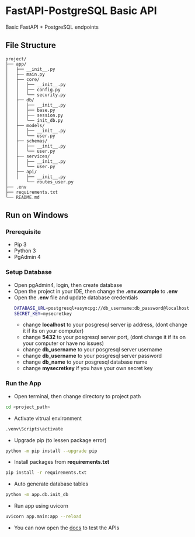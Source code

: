 # FastAPI-PostgreSQL Basic API
Basic FastAPI + PostgreSQL endpoints

## File Structure
```
project/
├── app/
│   ├── __init__.py
│   ├── main.py
│   ├── core/
│   │   ├── __init__.py
│   │   ├── config.py
│   │   └── security.py
│   ├── db/
│   │   ├── __init__.py
│   │   ├── base.py
│   │   ├── session.py
│   │   └── init_db.py
│   ├── models/
│   │   ├── __init__.py
│   │   └── user.py
│   ├── schemas/
│   │   ├── __init__.py
│   │   └── user.py
│   ├── services/
│   │   ├── __init__.py
│   │   └── user.py
│   ├── api/
│   │   ├── __init__.py
│       └── routes_user.py
├── .env
├── requirements.txt
└── README.md
```

## Run on Windows

### Prerequisite
- Pip 3
- Python 3
- PgAdmin 4

### Setup Database
- Open pgAdmin4, login, then create database
- Open the project in your IDE, then change the **.env.example** to **.env**
- Open the **.env** file and update database credentials
    ```bash
    DATABASE_URL=postgresql+asyncpg://db_username:db_password@localhost:5432/db_name
    SECRET_KEY=mysecretkey 
    ```
    - change **localhost** to your posgresql server ip address, (dont change it if its on your computer)
    - change **5432** to your posgresql server port, (dont change it if its on your computer or have no issues)
    - change **db_username** to your posgresql server username
    - change **db_username** to your posgresql server password
    - change **db_name** to your posgresql database name
    - change **mysecretkey** if you have your own secret key

### Run the App
- Open terminal, then change directory to project path
```bash 
cd <project_path> 
``` 
- Activate vitrual environment
```bash
.venv\Scripts\activate
```
- Upgrade pip (to lessen package error)
```bash
python -m pip install --upgrade pip
```
- Install packages from **requirements.txt**
```bash
pip install -r requirements.txt
```
- Auto generate database tables
```bash
python -m app.db.init_db
```
- Run app using uvicorn
```bash
uvicorn app.main:app --reload
```
- You can now open the [docs](http://127.0.0.1:8000/docs) to test the APIs